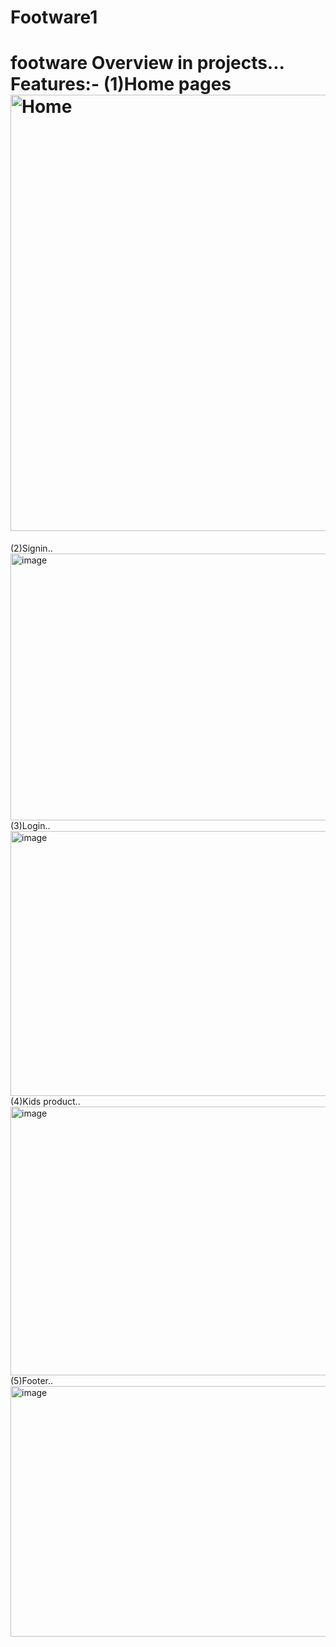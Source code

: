# Footware1
footware
Overview in projects...
Features:-
(1)Home pages
<img width="1857" height="698" alt="Home" src="https://github.com/user-attachments/assets/72f677a8-be90-4803-8c6a-ab89ae480ab3" />
=================================================================================================================================
(2)Signin..
<img width="950" height="427" alt="image" src="https://github.com/user-attachments/assets/51f8a550-2c8f-4040-ad34-ae4d6fe0cf37" />
(3)Login..
<img width="943" height="424" alt="image" src="https://github.com/user-attachments/assets/afe2711d-4511-44e2-a203-5a517a375844" />
(4)Kids product..
<img width="918" height="430" alt="image" src="https://github.com/user-attachments/assets/edb19578-80b5-4345-ae45-52e8da0afe47" />
(5)Footer..
<img width="829" height="401" alt="image" src="https://github.com/user-attachments/assets/a6b3b9d8-ad5c-469c-87ad-2e8c94e3e2b0" />




